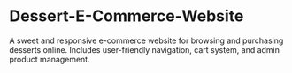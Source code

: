 # Dessert-E-Commerce-Website
A sweet and responsive e-commerce website for browsing and purchasing desserts online. Includes user-friendly navigation, cart system, and admin product management.
